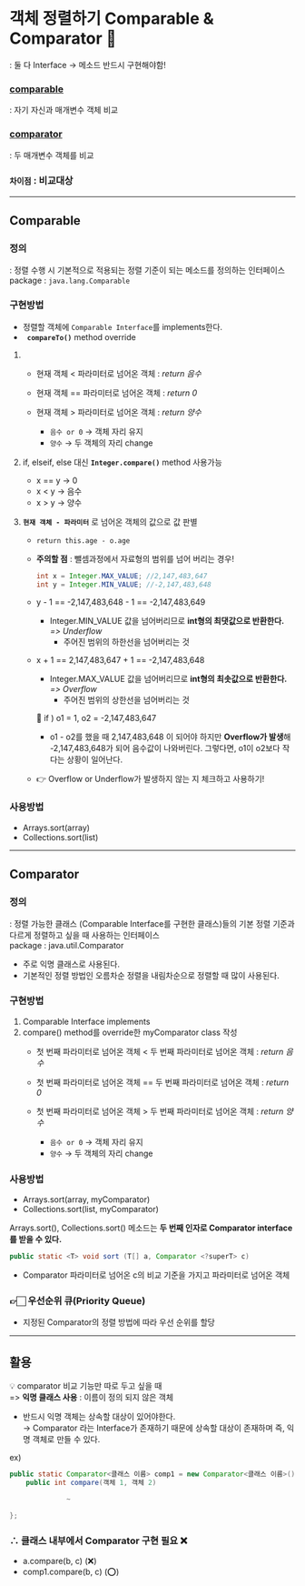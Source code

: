 # 객체 정렬하기 Comparable & Comparator 🍻
: 둘 다 Interface → 메소드 반드시 구현해야함!

### [comparable](#comparable)
: 자기 자신과 매개변수 객체 비교 

### [comparator](#comparator)
: 두 매개변수 객체를 비교 

### `차이점` : **비교대상**

---
## Comparable
### **정의** 
: 정렬 수행 시 기본적으로 적용되는 정렬 기준이 되는 메소드를 정의하는 인터페이스 
package : `java.lang.Comparable`

### **구현방법**
- 정렬할 객체에 `Comparable Interface`를 implements한다.
- **` compareTo()`** method override
1.
    - 현재 객체 < 파라미터로 넘어온 객체 : *return 음수*
    - 현재 객체 == 파라미터로 넘어온 객체 : *return 0*
    - 현재 객체 > 파라미터로 넘어온 객체 : *return 양수*
    
        - `음수 or 0` → 객체 자리 유지
        - `양수` → 두 객체의 자리 change

2. if, elseif, else 대신 **`Integer.compare()`** method 사용가능
    - x == y → 0
    - x < y → 음수
    - x > y → 양수

3. **`현재 객체 - 파라미터`** 로 넘어온 객체의 값으로 값 판별
    - `return this.age - o.age`
    - **주의할 점** : 뺄셈과정에서 자료형의 범위를 넘어 버리는 경우!
        ```Java
        int x = Integer.MAX_VALUE; //2,147,483,647
        int y = Integer.MIN_VALUE; //-2,147,483,648
        ```
    -  y - 1 == -2,147,483,648 - 1 == -2,147,483,649
        - Integer.MIN_VALUE 값을 넘어버리므로 **int형의 최댓값으로 반환한다.** </br> *=> Underflow*
            - 주어진 범위의 하한선을 넘어버리는 것
    -  x + 1 == 2,147,483,647 + 1 == -2,147,483,648
        - Integer.MAX_VALUE 값을 넘어버리므로 **int형의 최솟값으로 반환한다.** </br> *=> Overflow*
            - 주어진 범위의 상한선을 넘어버리는 것

        👀 if ) o1 = 1, o2 = -2,147,483,647 </br>
        
        - o1 - o2를 했을 때 2,147,483,648 이 되어야 하지만 **Overflow가 발생**해 -2,147,483,648가 되어 음수값이 나와버린다. 그렇다면, o1이 o2보다 작다는 상황이 일어난다.
    - 👉 Overflow or Underflow가 발생하지 않는 지 체크하고 사용하기!

### **사용방법**
- Arrays.sort(array)
- Collections.sort(list)

---

## Comparator
### **정의**
: 정렬 가능한 클래스 (Comparable Interface를 구현한 클래스)들의 기본 정렬 기준과 다르게 정렬하고 싶을 때 사용하는 인터페이스 </br>
package : java.util.Comparator

- 주로 익명 클래스로 사용된다.
- 기본적인 정렬 방법인 오름차순 정렬을 내림차순으로 정렬할 때 많이 사용된다.

### **구현방법**
1. Comparable Interface implements
2. compare() method를 override한 myComparator class 작성
    - 첫 번째 파라미터로 넘어온 객체 < 두 번째 파라미터로 넘어온 객체 : *return 음수*
    - 첫 번째 파라미터로 넘어온 객체 == 두 번째 파라미터로 넘어온 객체 : *return 0*
    - 첫 번째 파라미터로 넘어온 객체 > 두 번째 파라미터로 넘어온 객체 : *return 양수*

        - `음수 or 0` → 객체 자리 유지
        - `양수` → 두 객체의 자리 change

### **사용방법**
- Arrays.sort(array, myComparator)
- Collections.sort(list, myComparator) </br>

Arrays.sort(), Collections.sort() 메소드는 **두 번째 인자로 Comparator interface를 받을 수 있다.**
```Java
public static <T> void sort (T[] a, Comparator <?superT> c)
```
- Comparator 파라미터로 넘어온 c의 비교 기준을 가지고 파라미터로 넘어온 객체 
### 👉🏻 우선순위 큐(Priority Queue)
- 지정된 Comparator의 정렬 방법에 따라 우선 순위를 할당

---
## 활용
💡 comparator 비교 기능만 따로 두고 싶을 때 </br>
=> **익명 클래스 사용** : 이름이 정의 되지 않은 객체 
- 반드시 익명 객체는 상속할 대상이 있어야한다. </br>
→ Comparator 라는 Interface가 존재하기 때문에 상속할 대상이 존재하며 즉, 익명 객체로 만들 수 있다.

ex) 
```Java
public static Comparator<클래스 이름> comp1 = new Comparator<클래스 이름>(){
    public int compare(객체 1, 객체 2)

              ~

};
```
### ∴ 클래스 내부에서 Comparator 구현 필요 ❌
- a.compare(b, c) (❌)
- comp1.compare(b, c) (⭕)
